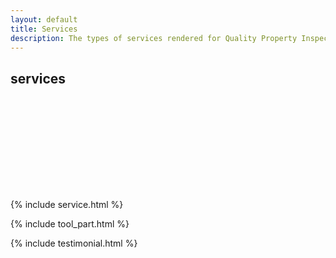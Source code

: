 ```yaml
---
layout: default
title: Services
description: The types of services rendered for Quality Property Inspections.
---
```

<div>
    <!--::breadcrumb part start::-->
    <section class="breadcrumb blog_bg" style="margin-bottom:180px;">
        <div class="container">
            <div class="row">
                <div class="col-lg-12">
                    <div class="breadcrumb_iner">
                        <div class="breadcrumb_iner_item">
                            <h2> services </h2>
                        </div>
                    </div>
                </div>
            </div>
        </div>
    </section>
    <!--::breadcrumb part start::-->
    {% include service.html %}

   {% include tool_part.html %}

   {% include testimonial.html %}
</div>